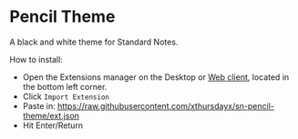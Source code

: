 # Pencil Theme

A black and white theme for Standard Notes.

How to install:

- Open the Extensions manager on the Desktop or [Web client](https://app.standardnotes.org), located in the bottom left corner.
- Click `Import Extension`
- Paste in: <https://raw.githubusercontent.com/xthursdayx/sn-pencil-theme/ext.json>
- Hit Enter/Return
